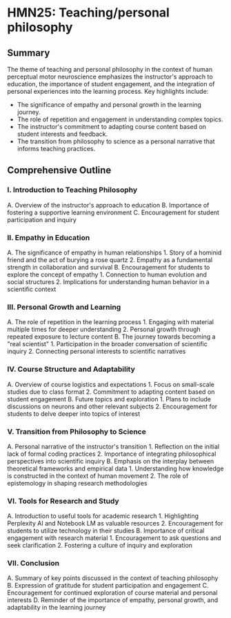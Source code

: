 # HMN25: Teaching/personal philosophy

## Summary
The theme of teaching and personal philosophy in the context of human perceptual motor neuroscience emphasizes the instructor's approach to education, the importance of student engagement, and the integration of personal experiences into the learning process. Key highlights include:

- The significance of empathy and personal growth in the learning journey.
- The role of repetition and engagement in understanding complex topics.
- The instructor's commitment to adapting course content based on student interests and feedback.
- The transition from philosophy to science as a personal narrative that informs teaching practices.

## Comprehensive Outline

### I. Introduction to Teaching Philosophy
   A. Overview of the instructor's approach to education
   B. Importance of fostering a supportive learning environment
   C. Encouragement for student participation and inquiry

### II. Empathy in Education
   A. The significance of empathy in human relationships
      1. Story of a hominid friend and the act of burying a rose quartz
      2. Empathy as a fundamental strength in collaboration and survival
   B. Encouragement for students to explore the concept of empathy
      1. Connection to human evolution and social structures
      2. Implications for understanding human behavior in a scientific context

### III. Personal Growth and Learning
   A. The role of repetition in the learning process
      1. Engaging with material multiple times for deeper understanding
      2. Personal growth through repeated exposure to lecture content
   B. The journey towards becoming a "real scientist"
      1. Participation in the broader conversation of scientific inquiry
      2. Connecting personal interests to scientific narratives

### IV. Course Structure and Adaptability
   A. Overview of course logistics and expectations
      1. Focus on small-scale studies due to class format
      2. Commitment to adapting content based on student engagement
   B. Future topics and exploration
      1. Plans to include discussions on neurons and other relevant subjects
      2. Encouragement for students to delve deeper into topics of interest

### V. Transition from Philosophy to Science
   A. Personal narrative of the instructor's transition
      1. Reflection on the initial lack of formal coding practices
      2. Importance of integrating philosophical perspectives into scientific inquiry
   B. Emphasis on the interplay between theoretical frameworks and empirical data
      1. Understanding how knowledge is constructed in the context of human movement
      2. The role of epistemology in shaping research methodologies

### VI. Tools for Research and Study
   A. Introduction to useful tools for academic research
      1. Highlighting Perplexity AI and Notebook LM as valuable resources
      2. Encouragement for students to utilize technology in their studies
   B. Importance of critical engagement with research material
      1. Encouragement to ask questions and seek clarification
      2. Fostering a culture of inquiry and exploration

### VII. Conclusion
   A. Summary of key points discussed in the context of teaching philosophy
   B. Expression of gratitude for student participation and engagement
   C. Encouragement for continued exploration of course material and personal interests
   D. Reminder of the importance of empathy, personal growth, and adaptability in the learning journey
